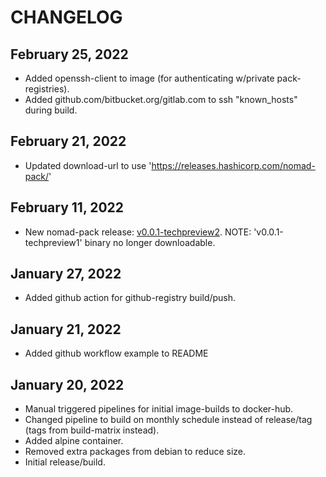 # CHANGELOG

## February 25, 2022
  * Added openssh-client to image (for authenticating w/private pack-registries).
  * Added github.com/bitbucket.org/gitlab.com to ssh "known_hosts" during build.

## February 21, 2022
  * Updated download-url to use 'https://releases.hashicorp.com/nomad-pack/'

## February 11, 2022
  * New nomad-pack release: [v0.0.1-techpreview2](https://github.com/hashicorp/nomad-pack/blob/main/CHANGELOG.md#001-techpreview2-february-07-2022). NOTE: 'v0.0.1-techpreview1' binary no longer downloadable.

## January 27, 2022
  * Added github action for github-registry build/push.

## January 21, 2022
  * Added github workflow example to README

## January 20, 2022
  * Manual triggered pipelines for initial image-builds to docker-hub.
  * Changed pipeline to build on monthly schedule instead of release/tag (tags from build-matrix instead).
  * Added alpine container.
  * Removed extra packages from debian to reduce size.
  * Initial release/build.
